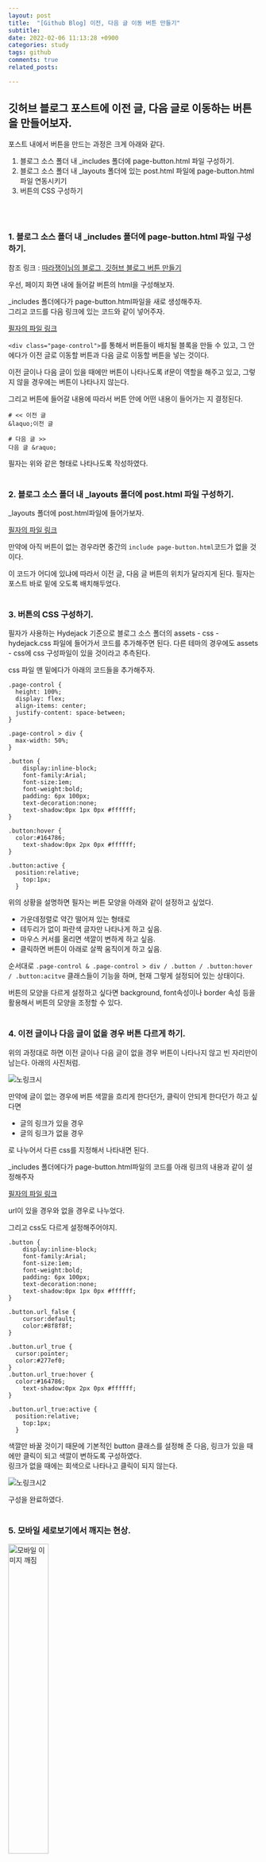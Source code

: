```yaml
---
layout: post
title:  "[Github Blog] 이전, 다음 글 이동 버튼 만들기"
subtitle:
date: 2022-02-06 11:13:28 +0900
categories: study
tags: github
comments: true
related_posts:

---
```


## 깃허브 블로그 포스트에 이전 글, 다음 글로 이동하는 버튼을 만들어보자.

포스트 내에서 버튼을 만드는 과정은 크게 아래와 같다.<br/>

1. 블로그 소스 폴더 내 _includes 폴더에 page-button.html 파일 구성하기.
2. 블로그 소스 폴더 내 _layouts 폴더에 있는 post.html 파일에 page-button.html 파일 연동시키기
3. 버튼의 CSS 구성하기
<br/>
<br/>

### 1. 블로그 소스 폴더 내 _includes 폴더에 page-button.html 파일 구성하기.<br/>

참조 링크 : [따라쟁이님의 블로그, 깃허브 블로그 버튼 만들기](https://khw11044.github.io/blog/githubpages/2020-12-26-making-blog-11/)<br/>

우선, 페이지 화면 내에 들어갈 버튼의 html을 구성해보자.<br/>

_includes 폴더에다가 page-button.html파일을 새로 생성해주자.<br/>
그리고 코드를 다음 링크에 있는 코드와 같이 넣어주자.<br/>

[필자의 파일 링크](https://github.com/wookikim95/wookikim95.github.io/blob/main/_includes/page-button_1.html)<br/>

`<div class="page-control">`를 통해서 버튼들이 배치될 블록을 만들 수 있고, 그 안에다가 이전 글로 이동할 버튼과 다음 글로 이동할 버튼을 넣는 것이다.<br/>

이전 글이나 다음 글이 있을 때에만 버튼이 나타나도록 if문이 역할을 해주고 있고, 그렇지 않을 경우에는 버튼이 나타나지 않는다.<br/>

그리고 버튼에 들어갈 내용에 따라서 버튼 안에 어떤 내용이 들어가는 지 결정된다.<br/>


```
# << 이전 글
&laquo;이전 글

# 다음 글 >>
다음 글 &raquo;
```

필자는 위와 같은 형태로 나타나도록 작성하였다.<br/>
<br/>

### 2. 블로그 소스 폴더 내 _layouts 폴더에 post.html 파일 구성하기.<br/>

_layouts 폴더에 post.html파일에 들어가보자.<br/>

[필자의 파일 링크](https://github.com/wookikim95/wookikim95.github.io/blob/main/_layouts/post.html)<br/>

만약에 아직 버튼이 없는 경우라면 중간의 `include page-button.html`코드가 없을 것이다.<br/>

이 코드가 어디에 있냐에 따라서 이전 글, 다음 글 버튼의 위치가 달라지게 된다. 필자는 포스트 바로 밑에 오도록 배치해두었다.<br/>
<br/>

### 3. 버튼의 CSS 구성하기.<br/>

필자가 사용하는 Hydejack 기준으로 블로그 소스 폴더의 assets - css - hydejack.css 파일에 들어가서 코드를 추가해주면 된다. 다른 테마의 경우에도 assets - css에 css 구성파일이 있을 것이라고 추측된다.<br/>

css 파일 맨 밑에다가 아래의 코드들을 추가해주자.

```
.page-control {
  height: 100%;
  display: flex;
  align-items: center;
  justify-content: space-between;
}

.page-control > div {
  max-width: 50%;
}

.button {
	display:inline-block;
	font-family:Arial;
	font-size:1em;
	font-weight:bold;
	padding: 6px 100px;
	text-decoration:none;
	text-shadow:0px 1px 0px #ffffff;
}

.button:hover {
  color:#164786;
	text-shadow:0px 2px 0px #ffffff;
}

.button:active {
  position:relative;
	top:1px;
  }
```

위의 상황을 설명하면 필자는 버튼 모양을 아래와 같이 설정하고 싶었다.<br/>
- 가운데정렬로 약간 떨어져 있는 형태로
- 테두리가 없이 파란색 글자만 나타나게 하고 싶음.
- 마우스 커서를 올리면 색깔이 변하게 하고 싶음.
- 클릭하면 버튼이 아래로 살짝 움직이게 하고 싶음.

순서대로 `.page-control & .page-control > div / .button / .button:hover / .button:acitve` 클래스들이 기능을 하며, 현재 그렇게 설정되어 있는 상태이다.<br/>

버튼의 모양을 다르게 설정하고 싶다면 background, font속성이나 border 속성 등을 활용해서 버튼의 모양을 조정할 수 있다.<br/>
<br/>

### 4. 이전 글이나 다음 글이 없을 경우 버튼 다르게 하기.<br/>

위의 과정대로 하면 이전 글이나 다음 글이 없을 경우 버튼이 나타나지 않고 빈 자리만이 남는다. 아래의 사진처럼.<br/>

![노링크시](https://github.com/wookikim95/wookikim95.github.io/blob/main/assets/img/study/github/2022-02-06_1.jpg?raw=true)

만약에 글이 없는 경우에 버튼 색깔을 흐리게 한다던가, 클릭이 안되게 한다던가 하고 싶다면

- 글의 링크가 있을 경우
- 글의 링크가 없을 경우

로 나누어서 다른 css를 지정해서 나타내면 된다.<br/>

_includes 폴더에다가 page-button.html파일의 코드를 아래 링크의 내용과 같이 설정해주자<br/>

[필자의 파일 링크](https://github.com/wookikim95/wookikim95.github.io/blob/main/_includes/page-button.html)<br/>

url이 있을 경우와 없을 경우로 나누었다.<br/>

그리고 css도 다르게 설정해주어야지.<br/>
```
.button {
	display:inline-block;
	font-family:Arial;
	font-size:1em;
	font-weight:bold;
	padding: 6px 100px;
	text-decoration:none;
	text-shadow:0px 1px 0px #ffffff;
}

.button.url_false {
	cursor:default;
	color:#8f8f8f;
}

.button.url_true {
  cursor:pointer;
  color:#277ef0;
}
.button.url_true:hover {
  color:#164786;
	text-shadow:0px 2px 0px #ffffff;
}

.button.url_true:active {
  position:relative;
	top:1px;
  }
```
색깔만 바꿀 것이기 때문에 기본적인 button 클래스를 설정해 준 다음, 링크가 있을 때에만 클릭이 되고 색깔이 변하도록 구성하였다.<br/>
링크가 없을 때에는 회색으로 나타나고 클릭이 되지 않는다.<br/>

![노링크시2](https://github.com/wookikim95/wookikim95.github.io/blob/main/assets/img/study/github/2022-02-06_2.jpg?raw=true)

구성을 완료하였다.<br/>
<br/>

### 5. 모바일 세로보기에서 깨지는 현상.<br/>

<img src='https://github.com/wookikim95/wookikim95.github.io/blob/main/assets/img/study/github/2022-02-06_3.jpg?raw=true' alt='모바일 이미지 깨짐' style="width:40%; height:40%"><br/>

모바일로 블로그를 둘러보는데 이전글, 다음글 버튼이 깨지는 현상이 발생한다.<br/>
필자는 이 글 작성일 기준으로 갤럭시z폴드2를 사용하고 있었다.<br/>

세로보기 할 때에는 깨지지만, PC나 가로보기 할 때에는 깨지지 않는다.<br/>
원인을 분석해보니 세로보기 할때 화면 width값이 작아지는데 좌우 padding 값이 그에 비해서 커서 깨지는 것이었다.<br/>

그러면 가로보기, PC화면에서는 정상적으로 보이게 하되, 세로보기 할 때에만 폰트크기를 줄이고 padding 값을 줄이면 될 것이라 생각하였다.<br/>

참조 링크 : [모바일의 가로세로에 따라 달라지는 CSS 만들기](https://m.blog.naver.com/PostView.naver?isHttpsRedirect=true&blogId=qor3326&logNo=221172351222)

위 링크를 참조하여 hydejack.css에 있는 버튼 코드를 아래와 같이 수정하였다.<br/>

```
/* Landscape mode */
 @media only screen and (orientation: landscape) {
  .button {
    display:inline-block;
    font-family:Arial;
    font-size:25px;
    font-weight:bold;
    padding: 6px 100px;
    text-decoration:none;
    text-shadow:0px 1px 0px #ffffff;
  }
  .portrait_only   { display: none; }
}

/* Portrait mode */
@media only screen and (orientation: portrait) {
  .button {
    display:inline-block;
    font-family:Arial;
    font-size:16px;
    font-weight:bold;
    padding: 6px 20px;
    text-decoration:none;
    text-shadow:0px 1px 0px #ffffff;
  }
  .landscape_only  { display: none; }
}
```
가로모드나 PC버전 일때에는 좌우 padding 값이 크고 글자 크기가 커지도록, 세로모드일 때에는 좌우 padding 값이 작아지고 글자 크기가 작아지도록 만든다.<br/>

![모바일시험](https://github.com/wookikim95/wookikim95.github.io/blob/main/assets/img/study/github/2022-02-06_4.jpg?raw=true)

VS Code 터미널에서 bundle exec jekyll serve를 실행하고,
크롬이나 MS Edge에서 F12를 눌러 표시한 버튼을 누르면 모바일 환경에서의 UI를 시뮬레이션 할 수 있었다.<br/>

![모바일시험2](https://github.com/wookikim95/wookikim95.github.io/blob/main/assets/img/study/github/2022-02-06_5.jpg?raw=true)

왼쪽이 세로모드, 오른쪽이 가로모드이다.<br/>
오케이. MS Edge 개발자 도구에서 시험해보니 원하는 대로 출력된다.<br/>
<br/>

### 6. 혹은 width 크기에 따라서?<br/>

아니면.. Width크기에 따라서 조절을 해볼 수 도 있다.<br/>
개인적인 추측으로 가로모드, 세로모드가 결정되는 기준이 width랑 height 중에서 어느 쪽이 더 큰지 비교한 결과인 것 같다.<br/>

![모바일시험3](https://github.com/wookikim95/wookikim95.github.io/blob/main/assets/img/study/github/2022-02-06_8.jpg?raw=true)

핸드폰 같은 부분에서 세로모드로 보면 지금과 같은 폰트크기나 padding이 알맞지만, 태블릿 pc 같이 화면이 큰 상태에서 세로모드로 보면 오히려 폰트크기가 작으면 불편하더라..<br/>

버튼이 깨지는 원인은 좌우 padding이 화면의 width보다 커서 발생한 것이니까, width값이 작을 때에만 padding을 조절하면 되겠지??<br/>

```
/* width > 500px일 때 */
 @media (min-width:501px) {
  .button {
    display:inline-block;
    font-family:Arial;
    font-size:25px;
    font-weight:bold;
    padding: 6px 100px;
    text-decoration:none;
    text-shadow:0px 1px 0px #ffffff;
  }
  .portrait_only   { display: none; }
}

/* width <= 500px일 때 */
@media (max-width:500px) {
  .button {
    display:inline-block;
    font-family:Arial;
    font-size:16px;
    font-weight:bold;
    padding: 6px 20px;
    text-decoration:none;
    text-shadow:0px 1px 0px #ffffff;
  }
  .landscape_only  { display: none; }
}
```

가로모드, 세로모드에 따라 분류했던 부분을 수정했다. 버튼 클래스 안의 요소는 그대로 두고, 조건을 각기 다르게 부여했다.<br/>
필자는 width의 크기가 500px일때를 분기로 설정했다.

![모바일시험4](https://github.com/wookikim95/wookikim95.github.io/blob/main/assets/img/study/github/2022-02-06_9.jpg?raw=true)

css 코드를 바꾼 뒤, MS Edge에서 시뮬레이션 해보았다.<br/>
450x824 그리고 1024x1500으로 같은 세로모드지만 버튼 속성이 다르게 적용되었다.<br/>

그리고 다시 갤럭시z폴드2에서 봤다. 역시 적용이 잘 되었다.<br/>
<br/>

### 해결해야 할 것<br/>

하지만 카테고리 별이 아닌 전체 포스트를 기준으로 이전 글과 다음 글의 링크가 연결된다.

CSS와 웹을 더 공부하고 나서, 카테고리 별로 보고 싶으면 카테고리 별로 볼 수 있도록 하는 방법도 짜야 겠다.<br/>